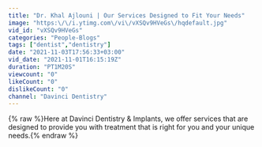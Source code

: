 ```yaml
---
title: "Dr. Khal Ajlouni | Our Services Designed to Fit Your Needs"
image: "https:\/\/i.ytimg.com\/vi\/vXSQv9HVeGs\/hqdefault.jpg"
vid_id: "vXSQv9HVeGs"
categories: "People-Blogs"
tags: ["dentist","dentistry"]
date: "2021-11-03T17:56:33+03:00"
vid_date: "2021-11-01T16:15:19Z"
duration: "PT1M20S"
viewcount: "0"
likeCount: "0"
dislikeCount: "0"
channel: "Davinci Dentistry"
---
```

{% raw %}Here at Davinci Dentistry &amp; Implants, we offer services that are designed to provide you with treatment that is right for you and your unique needs.{% endraw %}
